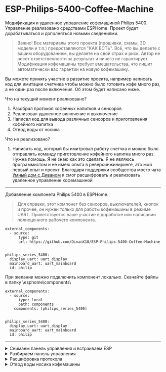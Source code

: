 # ESP-Philips-5400-Coffee-Machine

Модификация и удаленное управление кофемашиной Philips 5400. Управление реализовано средствами ESPHome. Проект будет дорабатываться и дополняться новыми сведениями.

> Важно!
Все материалы этого проекта (прошивки, схемы, 3D модели и т.п.) предоставляются "КАК ЕСТЬ". Всё, что вы делаете с вашим оборудованием, вы делаете на свой страх и риск. Автор не несет ответственности за результат и ничего не гарантирует. Модификация кофемашины требует вмешательства, что лишит автоматически вас гарантии на новую кофемашину.

Вы можете принять участие в развитие проекта, например написать код для имитации счетчика чтобы можно было готовить кофе много раз, а не один раз после включения. Об этом будет написано ниже.

Что на текущий момент реализовано?

1) Разобрал протокол кофейных напитков и сенсоров
2) Реализовал удаленное включение и выключение
3) Написал код для вывода различных сенсоров и приготовления кофейного напитка
4) Отвод воды от носика

Что не реализовано? 
1) Написать код, который бы имитровал работу счетчка и можно было отправлять команду приготовление кофейного напитка много раз. Нужна помощь. Я не знаю как это сделать. Я не являюсь программистом и не имею опыта в реверсинжиниринге, это мой первый опыт и проект. Благодаря поддержки сообщества моего чата [Умный дом с Диваном](https://t.me/smart_home_divan) я смог расшифровать и реализовать удаленное управление кофемашиной


***

Добавление компонета Philips 5400 в ESPHome. 

> Для справки, этот компонет без сенсоров, выключателей, кнопок и прочее, он нужен только для работы кофемашины в режиме UART. Приветствуется ваше участие в доработке или написании полноценного рабочего компонента.

```
external_components:
  - source:
      type: git
      url: https://github.com/DivanX10/ESP-Philips-5400-Coffee-Machine


philips_series_5400:
  display_uart: uart_display
  mainboard_uart: uart_mainboard
  id: philip
```

При желании можно подключить компонент локально. Скачайте файлы в папку \esphome\components\ 

```
external_components:
  - source:
      type: local
      path: components
    components: [philips_series_5400]


philips_series_5400:
  display_uart: uart_display
  mainboard_uart: uart_mainboard
  id: philip
```

***

<details>
  <summary>Снимаем панель управления и встраиваем ESP</summary>
  

Снимаем панель управления. Снимается не сложно. Чуть тянем на себя, в эти точки вставляем пластиковую лопатку и вынимаем панель

![image](https://github.com/DivanX10/ESP-Philips-5400-Coffee-Machine/assets/64090632/37297b8c-7ed0-4eba-a87c-d1d52633bff0)

Нам нужен доступ к 8-ми жильному проводу, который нужно подключить к ESP. 

![image](https://github.com/DivanX10/ESP-Philips-5400-Coffee-Machine/assets/64090632/66c80f26-1e77-490c-abf9-e8714394c3a0)
![1682532453964](https://github.com/DivanX10/ESP-Philips-5400-Coffee-Machine/assets/64090632/6e8051d0-6949-4ae1-b198-7de81f267a88)
![image](https://github.com/DivanX10/ESP-Philips-5400-Coffee-Machine/assets/64090632/453cb14a-18e4-40db-9bb3-2d89452d8a69)


> Подключаем по схеме на выбор, через реле или через оптопару. Сервопривод подключаем по желанию, он нужен для работы отвода воды от носика.

Схема с подключением реле 5В (KY-019)
![image](https://github.com/DivanX10/ESP-Philips-5400-Coffee-Machine/assets/64090632/41beae4d-7b4d-4d71-a93b-fa1ecb37ee06)

Схема с подключением оптопары PC817C
![image](https://github.com/DivanX10/ESP-Philips-5400-Coffee-Machine/assets/64090632/262283be-e9d7-4294-9922-9b239c1d9ac3)

</details>


<details>
  <summary>Разбираем панель управления</summary>
  

Почему именно я разобрал панель управления и подключил реле, и почему не оптопару? Были попытки найти решение включить кофемашину без разборки панели управления. Пробовал размыкать питание через транзистор, пробовал посылать посылать команды, но это было безуспешно. 

Подключал резистор по такой схеме, но этот способ работает на кофемашине серии 2000/3000, но не подошел для серии 5400. Для справки, есть два проекта для кофемашин серии 2000, это [ESPHome-Philips-Smart-Coffee]( https://github.com/TillFleisch/ESPHome-Philips-Smart-Coffee) и [SmartPhilips2200](https://github.com/chris7topher/SmartPhilips2200)

![image](https://github.com/DivanX10/ESP-Philips-5400-Coffee-Machine/assets/64090632/ecd55f9c-edc0-495a-a7f1-23a613b9e759)

Снимаем наклейку с чипа и видим маркировку с названием чипа STM32L4R5VIT6

![1684769136876](https://github.com/DivanX10/ESP-Philips-5400-Coffee-Machine/assets/64090632/c3b6328c-4986-4013-83d3-302b8aa27684)
![1684769136753](https://github.com/DivanX10/ESP-Philips-5400-Coffee-Machine/assets/64090632/4b79edb0-6a39-43e6-8098-d7f6085c2761)

В документации чипа [STMicroelectronics STM32L4R5VIT6](https://github.com/DivanX10/ESP-Philips-5400-Coffee-Machine/blob/main/Documentation/STMicroelectronics%20STM32L4R5VIT6.pdf) находим наш чип, это STM32L4R5VIT6 LQFP100 (25 ножек с каждой стороны)

![image](https://github.com/DivanX10/ESP-Philips-5400-Coffee-Machine/assets/64090632/be6c3d65-1ae6-4b33-8558-b67b3ff681e0)

В документации пишется, что управлять кофемашиной байтами можно после включения, поэтому у меня и не получилось включить ее удаленно. Возможно я ошибаюсь и если будет найдено такое решение, то обязательно внесу поправку

![image](https://github.com/DivanX10/ESP-Philips-5400-Coffee-Machine/assets/64090632/e369a60d-bf57-4f5f-884b-d150b73455b2)


***

Для имитации работы сенсорной кнопки можно использовать модуль реле одноканальный 5В (KY-019) или оптопару PC817C, которые будут подавать GND на резистор R110, к которому идет дорожка от кнопки питания, тем самым включая и выключая кофемашину. Я не стал рисковать припаивать провод после резистора R110, так как после резистора идет прамя дорожка к ножке чипа и я не знаю как чип может на это отреагировать, но, если так сделать, то тогда у нас будет возможность включать кофемашину через сенсорную кнопку и удаленно. Это было проверенно на сенсорной лампе, где я припаял провода после резистора и я мог включать и выключать удаленно, а также включать и выключать лампу нажимая на сенсорную кнопку. На кофемашине я не решаюсь это повторить.

Панель управления в разборе
![image](https://github.com/DivanX10/ESP-Philips-5400-Coffee-Machine/assets/64090632/dc1a069f-0424-4e9b-85df-5aabd3d19b64)
![image](https://github.com/DivanX10/ESP-Philips-5400-Coffee-Machine/assets/64090632/a28be6e2-095a-4267-924d-a6f1bac9e765)

Дорожка от кнопки питания к резистору R110
![image](https://github.com/DivanX10/ESP-Philips-5400-Coffee-Machine/assets/64090632/b9eac07a-68c4-4fc9-8116-e4c28f6e2309)
![image](https://github.com/DivanX10/ESP-Philips-5400-Coffee-Machine/assets/64090632/48e1a6c9-0756-4260-8f25-3db06706eeea)
![image](https://github.com/DivanX10/ESP-Philips-5400-Coffee-Machine/assets/64090632/dc5914ef-7bc0-4473-9e51-794e4e1dab9a)

Припаиваем провод к резистору R110
![image](https://github.com/DivanX10/ESP-Philips-5400-Coffee-Machine/assets/64090632/87aae2a6-bc5d-417c-837e-8faa30682a70)

Делаем отверстие в крышке и выносим провод наружу, который подключим к реле или к оптопаре
![image](https://github.com/DivanX10/ESP-Philips-5400-Coffee-Machine/assets/64090632/2e36193d-ceb9-4408-856e-d085791d2b71)

  
</details>


<details>
  <summary>Расшифровка протокола</summary>
  
Протокол кофейного напитка
![image](https://github.com/DivanX10/ESP-Philips-5400-Coffee-Machine/assets/64090632/a04845ff-e944-417e-9c2e-4f34a012ccc8)
![image](https://github.com/DivanX10/ESP-Philips-5400-Coffee-Machine/assets/64090632/c72aaee5-8630-458e-9adf-b1c1255909a1)


Протокол системных сенсоров
![image](https://github.com/DivanX10/ESP-Philips-5400-Coffee-Machine/assets/64090632/c24d8cdc-02ed-44eb-8b4b-5dc1f468412b)

</details>



<details>
  <summary>Отвод воды носика кофемашины</summary>

Я разработал для кофемашины отвод воды от носика. Зачем это нужно? Когда включаем кофемашину, то при включении запускается прогрев и промывка. Во время промывки большая часть воды проходит внутри, а часть выливается через носик. Что делать, если мы хотим, чтобы утром кофемашина приготовила нам свежее кофе и чтобы в кофе не было воды после промывки? Отвод воды позволяет решить эту проблему. Когда кофемашина включается с помощью умного дома, то отовод воды все еще остается у носика вполть до того момента, когда кофемашина не передейдет в режим "Выбор напитка", только после этого отвод воды прячется во внутрь носика, открывая проход носику.

Готовую модель и распечатать на 3д принтере можете [здесь](https://www.thingiverse.com/thing:6073849)
Используется сервопривод MG90S Micro Servo 180 градусов. Его вполне достаточно для отвода воды и питаем от +3,3в

![image](https://github.com/DivanX10/ESP-Philips-5400-Coffee-Machine/assets/64090632/83049519-c43c-49c5-9dbd-efd0e50cd8b5)  
![1686944891270](https://github.com/DivanX10/ESP-Philips-5400-Coffee-Machine/assets/64090632/7693a751-1384-45fa-920c-80e4a3068965)
![Кофемашина  Отвод воды  2](https://github.com/DivanX10/ESP-Philips-5400-Coffee-Machine/assets/64090632/66b4962b-279b-42ad-898c-5cd0746327c4)
![image](https://github.com/DivanX10/ESP-Philips-5400-Coffee-Machine/assets/64090632/64a4c84c-da2f-4f18-92f5-4d0fad063731)




  
</details>

